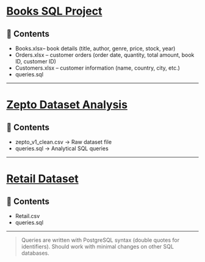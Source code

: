 # [Books SQL Project](https://github.com/SuzanTurner/SQL-Projects/tree/main/Books) 

## 📂 Contents
- Books.xlsx– book details (title, author, genre, price, stock, year)  
- Orders.xlsx – customer orders (order date, quantity, total amount, book ID, customer ID)  
- Customers.xlsx – customer information (name, country, city, etc.)
- queries.sql
---

# [Zepto Dataset Analysis](https://github.com/SuzanTurner/SQL-Projects/tree/main/Zepto)

## 📂 Contents
- zepto_v1_clean.csv → Raw dataset file
- queries.sql → Analytical SQL queries

--- 

 # [Retail Dataset](https://github.com/SuzanTurner/SQL-Projects/tree/main/Retail)
## 📂 Contents
- Retail.csv
- queries.sql

---

> Queries are written with PostgreSQL syntax (double quotes for identifiers).
> Should work with minimal changes on other SQL databases.
